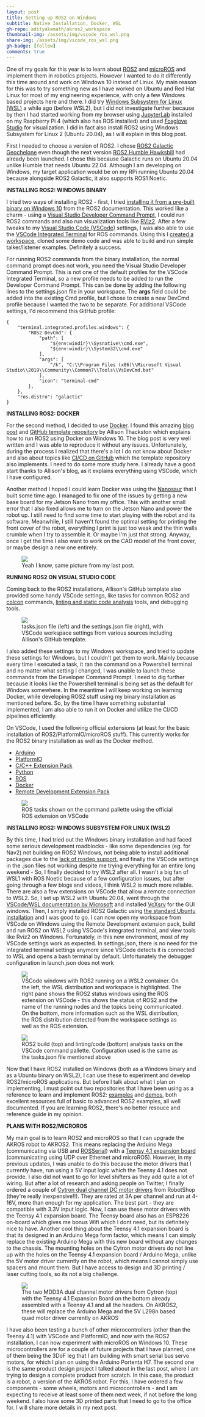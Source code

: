 ```yaml
---
layout: post
title: Setting up ROS2 on Windows
subtitle: Native Installation, Docker, WSL
gh-repo: adityakamath/akros2_workspace
thumbnail-img: /assets/img/vscode_ros_wsl.png
share-img: /assets/img/vscode_ros_wsl.png
gh-badge: [follow]
comments: true
---
```


One of my goals for this year is to learn about [ROS2](https://docs.ros.org/) and [microROS](https://micro.ros.org/) and implement them in robotics projects. However I wanted to do it differently this time around and work on Windows 10 instead of Linux. My main reason for this was to try something new as I have worked on Ubuntu and Red Hat Linux for most of my engineering experience, with only a few Windows based projects here and there. I did try [Windows Subsystem for Linux (WSL)](https://docs.microsoft.com/en-us/windows/wsl/about) a while ago (before WSL2), but I did not investigate further because by then I had started working from my browser using [JupyterLab](https://jupyterlab.readthedocs.io/en/stable/) installed on my Raspberry Pi 4 (which also has ROS installed) and used [Foxglove Studio](https://foxglove.dev/) for visualization. I did in fact also install ROS2 using Windows Subsystem for Linux 2 (Ubuntu 20.04), as I will explain in this blog post.

First I needed to choose a version of ROS2. I chose [ROS2 Galactic Geochelone](https://docs.ros.org/en/foxy/Releases/Release-Galactic-Geochelone.html) even though the next version [ROS2 Humble Hawksbill](https://docs.ros.org/en/foxy/Releases/Release-Humble-Hawksbill.html) had already been launched. I chose this because Galactic runs on Ubuntu 20.04 unlike Humble that needs Ubuntu 22.04. Although I am developing on Windows, my target application would be on my RPi running Ubuntu 20.04 because alongside ROS2 Galactic, it also supports ROS1 Noetic. 

**INSTALLING ROS2: WINDOWS BINARY**

I tried two ways of installing ROS2 - first, I tried [installing it from a pre-built binary on Windows 10](https://docs.ros.org/en/galactic/Installation/Windows-Install-Binary.html) from the ROS2 documentation. This worked like a charm - using a [Visual Studio Developer Command Prompt](https://docs.microsoft.com/en-us/visualstudio/ide/reference/command-prompt-powershell?view=vs-2022), I could run ROS2 commands and also run visualization tools like [RViz2](https://github.com/ros2/rviz). After a few tweaks to my [Visual Studio Code (VSCode)](https://code.visualstudio.com/) settings, I was also able to use the [VSCode Integrated Terminal](https://code.visualstudio.com/docs/editor/integrated-terminal) for ROS commands. Using this I [created a workspace](https://docs.ros.org/en/galactic/Tutorials/Workspace/Creating-A-Workspace.html), cloned some demo code and was able to build and run simple talker/listener examples. Definitely a success. 

For running ROS2 commands from the binary installation, the normal command prompt does not work, you need the Visual Studio Developer Command Prompt. This is not one of the default profiles for the VSCode Integrated Terminal, so a new profile needs to be added to run the Developer Command Prompt. This can be done by adding the following lines to the settings.json file in your workspace. The **args** field could be added into the existing Cmd profile, but I chose to create a new DevCmd profile because I wanted the two to be separate. For additional VSCode settings, I'd recommend this GitHub profile: 

```
{
    "terminal.integrated.profiles.windows": {
        "ROS2 DevCmd": {
            "path": [
                "${env:windir}\\Sysnative\\cmd.exe",
                "${env:windir}\\System32\\cmd.exe"
            ],
            "args": [
                "/k", "C:\\Program Files (x86)\\Microsoft Visual Studio\\2019\\Community\\Common7\\Tools\\VsDevCmd.bat"
            ],
            "icon": "terminal-cmd"
        },
    },
    "ros.distro": "galactic"
}
```

**INSTALLING ROS2: DOCKER**
  
For the second method, I decided to use [Docker](https://www.docker.com/). I found this amazing [blog post](https://www.allisonthackston.com/articles/vscode-docker-ros2.html) and [GitHub template repository](https://github.com/athackst/vscode_ros2_workspace) by Allison Thackston which explains how to run ROS2 using Docker on Windows 10. The blog post is very well written and I was able to reproduce it without any issues. Unfortunately, during the process I realized that there's a lot I do not know about Docker and also about topics like [CI/CD on GitHub](https://resources.github.com/ci-cd/) which the template repository also implements. I need to do some more study here. I already have a good start thanks to Allison's blog, as it explains everything using VSCode, which I have configured.

Another method I hoped I could learn Docker was using the [Nanosaur](https://nanosaur.ai) that I built some time ago. I managed to fix one of the issues by getting a new base board for my Jetson Nano from my office. This with another small error that I also fixed allows me to turn on the Jetson Nano and power the robot up. I still need to find some time to start playing with the robot and its software. Meanwhile, I still haven't found the optimal setting for printing the front cover of the robot, everything I print is just too weak and the thin walls crumble when I try to assemble it. Or maybe I'm just that strong. Anyway, once I get the time I also want to work on the CAD model of the front cover, or maybe design a new one entirely. 

<figure class="aligncenter">
	<img src="https://adityakamath.github.io/assets/img/misc_nanosaur.jpg"/>
	<figcaption>Yeah I know, same picture from my last post. </figcaption>
</figure>

**RUNNING ROS2 ON VISUAL STUDIO CODE**

Coming back to the ROS2 installations, Allison's GitHub template also provided some handy VSCode settings, like tasks for common ROS2 and [colcon](https://colcon.readthedocs.io/en/released/) commands, [linting and static code analysis](https://docs.ros.org/en/galactic/Contributing/Developer-Guide.html#linters-and-static-analysis) tools, and debugging tools. 

<figure class="aligncenter">
	<img src="https://adityakamath.github.io/assets/img/vscode_ros_settings.png"/>
	<figcaption>tasks.json file (left) and the settings.json file (right), with VSCode workspace settings from various sources including Allison's GitHub template.</figcaption>
</figure>

I also added these settings to my Windows workspace, and tried to update these settings for Windows, but I couldn't get them to work. Mainly because every time I executed a task, it ran the command on a Powershell terminal and no matter what setting I changed, I was unable to launch these commands from the Developer Command Prompt. I need to dig further because it looks like the Powershell terminal is being set as the default for Windows somewhere. In the meantime I will keep working on learning Docker, while developing ROS2 stuff using my binary installation as mentioned before. So, by the time I have something substantial implemented, I am also able to run it on Docker and utilize the CI/CD pipelines efficiently. 

On VSCode, I used the following official extensions (at least for the basic installation of ROS2/PlatformIO/microROS stuff). This currently works for the ROS2 binary installation as well as the Docker method.
  
* [Arduino](https://marketplace.visualstudio.com/items?itemName=vsciot-vscode.vscode-arduino)
* [PlatformIO](https://marketplace.visualstudio.com/items?itemName=platformio.platformio-ide)
* [C/C++ Extension Pack](https://marketplace.visualstudio.com/items?itemName=ms-vscode.cpptools-extension-pack)
* [Python](https://marketplace.visualstudio.com/items?itemName=ms-python.python)
* [ROS](https://marketplace.visualstudio.com/items?itemName=ms-iot.vscode-ros)
* [Docker](https://marketplace.visualstudio.com/items?itemName=ms-azuretools.vscode-docker)
* [Remote Development Extension Pack](https://marketplace.visualstudio.com/items?itemName=ms-vscode-remote.vscode-remote-extensionpack)

<figure class="aligncenter">
	<img src="https://adityakamath.github.io/assets/img/vscode_ros_extension_palette.png"/>
	<figcaption>ROS tasks shown on the command pallette using the official ROS extension on VSCode</figcaption>
</figure>
  
**INSTALLING ROS2: WINDOWS SUBSYSTEM FOR LINUX (WSL2)**  

By this time, I had tried out the Windows binary installation and had faced some serious development roadblocks - like some dependencies (eg. for Nav2) not building on ROS2 Windows, not being able to install additional packages due to the [lack of rosdep support](https://github.com/ros-infrastructure/rosdep/issues/733), and finally the VSCode settings in the .json files not working despite me trying everything for an entire long weekend - So, I finally decided to try WSL2 after all. I wasn't a big fan of WSL1 with ROS Noetic because of a few configuration issues, but after going through a few blogs and videos, I think WSL2 is much more reliable. There are also a few extensions on VSCode that allow a remote connection to WSL2. So, I set up WSL2 with Ubuntu 20.04, went through the [VSCode/WSL documentation by Microsoft](https://docs.microsoft.com/en-us/windows/wsl/tutorials/wsl-vscode) and installed [VcXsrv](https://sourceforge.net/projects/vcxsrv/) for the GUI windows. Then, I simply installed ROS2 Galactic using [the standard Ubuntu installation](https://docs.ros.org/en/galactic/Installation/Ubuntu-Install-Debians.html) and I was good to go. I can now open my workspace from VSCode on Windows using the Remote Development extension pack, build and run ROS2 on WSL2 using VSCode's integrated terminal, and view tools like Rviz2 on Windows. Fortunately, in this new environment, most of my VSCode settings work as expected. In settings.json, there is no need for the integrated terminal settings anymore since VSCode detects it is connected to WSL and opens a bash terminal by default. Unfortunately the debugger configuration in launch.json does not work

<figure class="aligncenter">
	<img src="https://adityakamath.github.io/assets/img/vscode_ros_wsl.png"/>
	<figcaption>VSCode windows with ROS2 running on a WSL2 container. On the left, the WSL distribution and workspace is highlighted. The right pane shows the ROS2 status windows using the ROS extension on VSCode - this shows the status of ROS2 and the name of the running nodes and the topics being communicated. On the bottom, more information such as the WSL distribution, the ROS distribution detected from the workspace settings as well as the ROS extension.</figcaption>
</figure>

<figure class="aligncenter">
	<img src="https://adityakamath.github.io/assets/img/vscode_ros_tasks.png"/>
	<figcaption>ROS2 build (top) and linting/code (bottom) analysis tasks on the VSCode command pallette. Configuration used is the same as the tasks.json file mentioned above</figcaption>
</figure>

Now that I have ROS2 installed on Windows (both as a Windows binary and as a Ubuntu binary on WSL2), I can use these to experiment and develop ROS2/microROS applications. But before I talk about what I plan on implementing, I must point out two repositories that I have been using as a reference to learn and implement ROS2: [examples](https://github.com/ros2/examples) and [demos](https://github.com/ros2/demos), both excellent resources full of basic to advanced ROS2 examples, all well documented. If you are learning ROS2, there's no better resouce and reference guide in my opinion. 

**PLANS WITH ROS2/MICROROS**

My main goal is to learn ROS2 and microROS so that I can upgrade the AKROS robot to AKROS2. This means replacing the Arduino Mega (communicating via USB and [ROSSerial](http://wiki.ros.org/rosserial)) with a [Teensy 4.1 expansion board](https://www.tindie.com/products/cburgess129/arduino-teensy41-teensy-41-expansion-board/) (communicating using UDP over Ethernet and microROS). However, in my previous updates, I was unable to do this because the motor drivers that I currently have, run using a 5V input logic which the Teensy 4.1 does not provide. I also did not want to go for level shifters as they add quite a lot of wiring. But after a lot of research and asking people on Twitter, I finally ordered a couple of [Cytron dual channel DC motor drivers](https://www.robotshop.com/en/cytron-3a-4-16v-dual-channel-dc-motor-driver.html) from RobotShop (they're really inexpensive!!). They are rated at 3A per channel and run at 4-16V, more than enough for my application. The best part - they are compatible with 3.3V input logic. Now, I can use these motor drivers with the Teensy 4.1 expansion board. The Teensy board also has an ESP8226 on-board which gives me bonus Wifi which I dont need, but its definitely nice to have. Another cool thing about the Teensy 4.1 expansion board is that its designed in an Arduino Mega form factor, which means I can simply replace the existing Arduino Mega with this new board without any changes to the chassis. The mounting holes on the Cytron motor drivers do not line up with the holes on the Teensy 4.1 expansion board / Arduino Mega, unlike the 5V motor driver currently on the robot, which means I cannot simply use spacers and mount them. But I have access to design and 3D printing / laser cutting tools, so its not a big challenge. 

<figure class="aligncenter">
	<img src="https://adityakamath.github.io/assets/img/akros2_teensy_motor_drivers.png"/>
	<figcaption>The two MDD3A dual channel motor drivers from Cytron (top) with the Teensy 4.1 Expansion Board on the bottom already assembled with a Teensy 4.1 and all the headers. On AKROS2, these will replace the Arduino Mega and the 5V L298n based quad motor driver currently on AKROS</figcaption>
</figure>

I have also been testing a bunch of other microcontrollers (other than the Teensy 4.1) with VSCode and PlatformIO, and now with the ROS2 installation, I can now experiment with microROS on Windows 10. These microcontrollers are for a couple of future projects that I have planned, one of them being the 3DoF leg that I am building with smart serial bus servo motors, for which I plan on using the Arduino Portenta H7. The second one is the same product design project I talked about in the last post, where I am trying to design a complete product from scratch. In this case, the product is a robot, a version of the AKROS robot. For this, I have ordered a few components - some wheels, motors and microcontrollers - and I am expecting to receive at least some of them next week, if not before the long weekend. I also have some 3D printed parts that I need to go to the office for. I will share more details in my next post.

